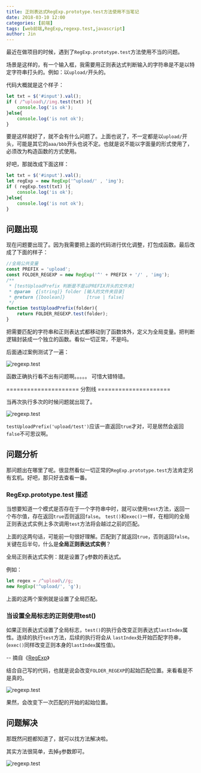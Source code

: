 ```yaml
---
title: 正则表达式RegExp.prototype.test方法使用不当笔记
date: 2018-03-10 12:00
categories: [前端]
tags: [web前端,RegExp,regexp.test,javascript]
author: Jin
---
```


最近在做项目的时候，遇到了`RegExp.prototype.test`方法使用不当的问题。

场景是这样的，有一个输入框，我需要用正则表达式判断输入的字符串是不是以特定字符串打头的。例如：以`upload/`开头的。

代码大概就是这个样子：

```js
let txt = $('#input').val();
if ( /^upload\//img.test(txt) ){
    console.log('is ok');
}else{
    console.log('is not ok');
}
```

<!-- more -->

要是这样就好了，就不会有什么问题了。上面也说了，不一定都是以`upload/`开头，可能是其它的`aaa/bbb`开头也说不定。也就是说不能以字面量的形式使用了，必须改为构造函数的方式使用。

好吧，那就改成下面这样：

```js
let txt = $('#input').val();
let regExp = new RegExp('^upload/' , 'img');
if ( regExp.test(txt) ){
    console.log('is ok');
}else{
    console.log('is not ok');
}
```

## 问题出现
现在问题要出现了。因为我需要把上面的代码进行优化调整，打包成函数。最后改成了下面的样子：

```js
//全局公共变量
const PREFIX = 'upload';
const FOLDER_REGEXP = new RegExp('^' + PREFIX + '/' , 'img');
/**
 * [testUploadPrefix 判断是不是以PREFIX开头的文件夹]
 * @param  {[string]} folder [输入的文件夹目录]
 * @return {[boolean]}        [true | false]
 */
function testUploadPrefix(folder){
    return FOLDER_REGEXP.test(folder);
}
```

把需要匹配的字符串和正则表达式都移动到了函数体外，定义为全局变量。把判断逻辑封装成一个独立的函数。看似一切正常，不是吗。

后面通过案例测试了一遍：

![regexp.test](/images/2018-03-10-regexp-test/01.png)

函数正确执行看不出有问题啊。。。。。 可惜大错特错。

===================== 分割线 =====================

当再次执行多次的时候问题就出现了。

![regexp.test](/images/2018-03-10-regexp-test/02.png)

`testUploadPrefix('upload/test')`应该一直返回`true`才对，可是居然会返回`false`不可思议啊。

## 问题分析
那问题出在哪里了呢。很显然看似一切正常的`RegExp.prototype.test`方法肯定另有玄机。好吧，那只好去查看一番。

### RegExp.prototype.test 描述
当想要知道一个模式是否存在于一个字符串中时，就可以使用`test`方法，返回一个布尔值，存在返回`true`否则返回`false`。 `test()`和`exec()`一样，在相同的全局正则表达式实例上多次调用`test`方法将会越过之前的匹配。


上面的这两句话，可能前一句很好理解。匹配到了就返回`true`，否则返回`false`。 关键在后半句，什么是**全局正则表达式实例**？

全局正则表达式实例：就是设置了`g`参数的表达式。

例如：

```js
let regex = /^upload\//g;
new RegExp('^upload/', 'g');
```

上面的这两个案例就是设置了全局匹配。

### 当设置全局标志的正则使用test()
如果正则表达式设置了全局标志，`test()`的执行会改变正则表达式`lastIndex`属性。连续的执行`test`方法，后续的执行将会从 `lastIndex`处开始匹配字符串，(`exec()`同样改变正则本身的`lastIndex`属性值)。

-- 摘自《[RegExp](https://developer.mozilla.org/zh-CN/docs/Web/JavaScript/Reference/Global_Objects/RegExp/test)》

结合自己写的代码，也就是说会改变`FOLDER_REGEXP`的起始匹配位置。来看看是不是真的。

![regexp.test](/images/2018-03-10-regexp-test/03.png)

果然，会改变下一次匹配的开始的起始位置。

## 问题解决
那既然问题都知道了，就可以找方法解决啦。

其实方法很简单，去掉`g`参数即可。

![regexp.test](/images/2018-03-10-regexp-test/04.png)













